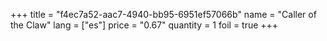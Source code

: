 +++
title = "f4ec7a52-aac7-4940-bb95-6951ef57066b"
name = "Caller of the Claw"
lang = ["es"]
price = "0.67"
quantity = 1
foil = true
+++

